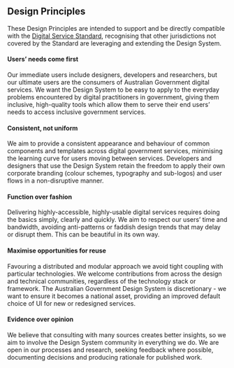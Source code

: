 ## Design Principles

These Design Principles are intended to support and be directly compatible with the [Digital Service Standard](https://www.dta.gov.au/help-and-advice/about-digital-service-standard), recognising that other jurisdictions not covered by the Standard are leveraging and extending the Design System.

#### Users’ needs come first
Our immediate users include designers, developers and researchers, but our ultimate users are the consumers of Australian Government digital services. We want the Design System to be easy to apply to the everyday problems encountered by digital practitioners in government, giving them inclusive, high-quality tools which allow them to serve their end users’ needs to access inclusive government services.

#### Consistent, not uniform
We aim to provide a consistent appearance and behaviour of common components and templates across digital government services, minimising the learning curve for users moving between services. Developers and designers that use the Design System retain the freedom to apply their own corporate branding (colour schemes, typography and sub-logos) and user flows in a non-disruptive manner.

#### Function over fashion
Delivering highly-accessible, highly-usable digital services requires doing the basics simply, clearly and quickly. We aim to respect our users’ time and bandwidth, avoiding anti-patterns or faddish design trends that may delay or disrupt them. This can be beautiful in its own way.

#### Maximise opportunities for reuse
Favouring a distributed and modular approach we avoid tight coupling with particular technologies. We welcome contributions from across the design and technical communities, regardless of the technology stack or framework. The Australian Government Design System is discretionary - we want to ensure it becomes a national asset, providing an improved default choice of UI for new or redesigned services.

#### Evidence over opinion
We believe that consulting with many sources creates better insights, so we aim to involve the Design System community in everything we do. We are open in our processes and research, seeking feedback where possible, documenting decisions and producing rationale for published work.
